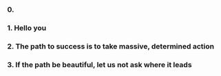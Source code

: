 ### 0. <o>
### 1. Hello you
### 2. The path to success is to take massive, determined action
### 3. If the path be beautiful, let us not ask where it leads